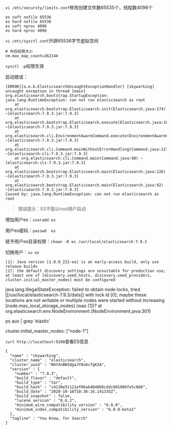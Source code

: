 

`vi /etc/security/limits.conf`修改创建文件数65535个，线程数4096个

```
es soft nofile 65536
es hard nofile 65536
es soft nproc 4096
es hard nproc 4096
```

`vi /etc/sysctl.conf`开辟65536字节虚拟空间

```
# 内存权限大小
vm.max_map_count=262144
```

`sysctl -p`权限生效



启动错误：

```
[ERROR][o.e.b.ElasticsearchUncaughtExceptionHandler] [skywarking] uncaught exception in thread [main]
org.elasticsearch.bootstrap.StartupException: java.lang.RuntimeException: can not run elasticsearch as root
	at org.elasticsearch.bootstrap.Elasticsearch.init(Elasticsearch.java:174) ~[elasticsearch-7.9.3.jar:7.9.3]
	at org.elasticsearch.bootstrap.Elasticsearch.execute(Elasticsearch.java:161) ~[elasticsearch-7.9.3.jar:7.9.3]
	at org.elasticsearch.cli.EnvironmentAwareCommand.execute(EnvironmentAwareCommand.java:86) ~[elasticsearch-7.9.3.jar:7.9.3]
	at org.elasticsearch.cli.Command.mainWithoutErrorHandling(Command.java:127) ~[elasticsearch-cli-7.9.3.jar:7.9.3]
	at org.elasticsearch.cli.Command.main(Command.java:90) ~[elasticsearch-cli-7.9.3.jar:7.9.3]
	at org.elasticsearch.bootstrap.Elasticsearch.main(Elasticsearch.java:126) ~[elasticsearch-7.9.3.jar:7.9.3]
	at org.elasticsearch.bootstrap.Elasticsearch.main(Elasticsearch.java:92) ~[elasticsearch-7.9.3.jar:7.9.3]
Caused by: java.lang.RuntimeException: can not run elasticsearch as root
```

> 错误提示：ES不能以root用户启动



增加用户es：`useradd es`

用户es密码：`passwd  es`

赋予用户es目录权限：`chown -R es /usr/local/elasticsearch-7.9.3  `

切换用户：`su es`

```
[1]: Java version [1.8.0_222-ea] is an early-access build, only use release builds
[2]: the default discovery settings are unsuitable for production use; at least one of [discovery.seed_hosts, discovery.seed_providers, cluster.initial_master_nodes] must be configured
```







java.lang.IllegalStateException: failed to obtain node locks, tried [[/usr/local/elasticsearch-7.9.3/data]] with lock id [0]; maybe these locations are not writable or multiple nodes were started without increasing [node.max_local_storage_nodes] (was [1])?
	at org.elasticsearch.env.NodeEnvironment.<init>(NodeEnvironment.java:301)



ps aux | grep ‘elastic’ 



cluster.initial_master_nodes: ["node-1"]



`curl http://localhost:9200`查看ES信息

```
{
  "name" : "skywarking",
  "cluster_name" : "elasticsearch",
  "cluster_uuid" : "BmYXnBW1QgaJY8u6cfgK2A",
  "version" : {
    "number" : "7.9.3",
    "build_flavor" : "default",
    "build_type" : "tar",
    "build_hash" : "c4138e51121ef06a6404866cddc601906fe5c868",
    "build_date" : "2020-10-16T10:36:16.141335Z",
    "build_snapshot" : false,
    "lucene_version" : "8.6.2",
    "minimum_wire_compatibility_version" : "6.8.0",
    "minimum_index_compatibility_version" : "6.0.0-beta1"
  },
  "tagline" : "You Know, for Search"
}
```

